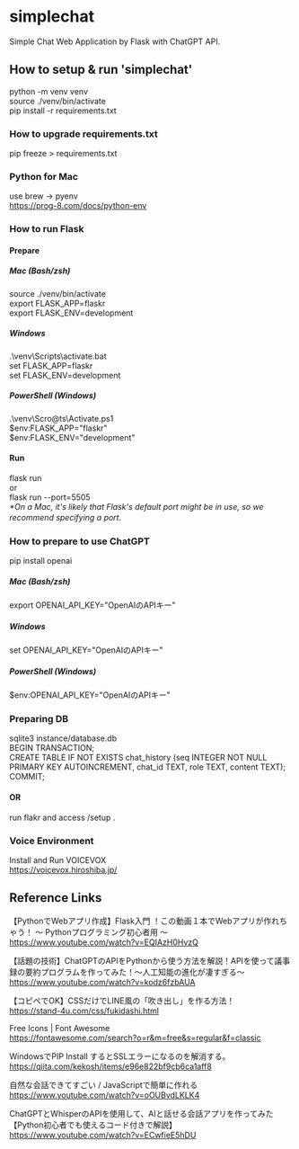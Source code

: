 # simplechat
Simple Chat Web Application by Flask with ChatGPT API.

## How to setup & run 'simplechat'
python -m venv venv  
source ./venv/bin/activate  
pip install -r requirements.txt

### How to upgrade requirements.txt
pip freeze > requirements.txt  

### Python for Mac
use brew -> pyenv  
https://prog-8.com/docs/python-env

### How to run Flask
#### Prepare
##### Mac (Bash/zsh)
source ./venv/bin/activate  
export FLASK_APP=flaskr  
export FLASK_ENV=development  

##### Windows
.\venv\Scripts\activate.bat  
set FLASK_APP=flaskr  
set FLASK_ENV=development  

##### PowerShell (Windows)
.\venv\Scro@ts\Activate.ps1  
$env:FLASK_APP="flaskr"  
$env:FLASK_ENV="development"  

#### Run
flask run  
or  
flask run --port=5505  
*\*On a Mac, it's likely that Flask's default port might be in use, so we recommend specifying a port.*　　

### How to prepare to use ChatGPT
pip install openai  

##### Mac (Bash/zsh)
export OPENAI_API_KEY="OpenAIのAPIキー"  

##### Windows
set OPENAI_API_KEY="OpenAIのAPIキー"  

##### PowerShell (Windows)
$env:OPENAI_API_KEY="OpenAIのAPIキー"  

### Preparing DB
sqlite3 instance/database.db  
BEGIN TRANSACTION;  
CREATE TABLE IF NOT EXISTS chat_history (seq INTEGER NOT NULL PRIMARY KEY AUTOINCREMENT, chat_id TEXT, role TEXT, content TEXT);  
COMMIT;  

#### OR 
run flakr and access /setup .

### Voice Environment
Install and Run VOICEVOX  
https://voicevox.hiroshiba.jp/  

## Reference Links
【PythonでWebアプリ作成】Flask入門 ！この動画１本でWebアプリが作れちゃう！ 〜 Pythonプログラミング初心者用 〜  
https://www.youtube.com/watch?v=EQIAzH0HvzQ  

【話題の技術】ChatGPTのAPIをPythonから使う方法を解説！APIを使って議事録の要約プログラムを作ってみた！〜人工知能の進化が凄すぎる〜  
https://www.youtube.com/watch?v=kodz6fzbAUA  

【コピペでOK】CSSだけでLINE風の「吹き出し」を作る方法！  
https://stand-4u.com/css/fukidashi.html  

Free Icons | Font Awesome  
https://fontawesome.com/search?o=r&m=free&s=regular&f=classic  

WindowsでPIP Install するとSSLエラーになるのを解消する。  
https://qiita.com/kekosh/items/e96e822bf9cb6ca1aff8  

自然な会話できてすごい / JavaScriptで簡単に作れる  
https://www.youtube.com/watch?v=oOUBvdLKLK4  

ChatGPTとWhisperのAPIを使用して、AIと話せる会話アプリを作ってみた【Python初心者でも使えるコード付きで解説】  
https://www.youtube.com/watch?v=ECwfieE5hDU  
